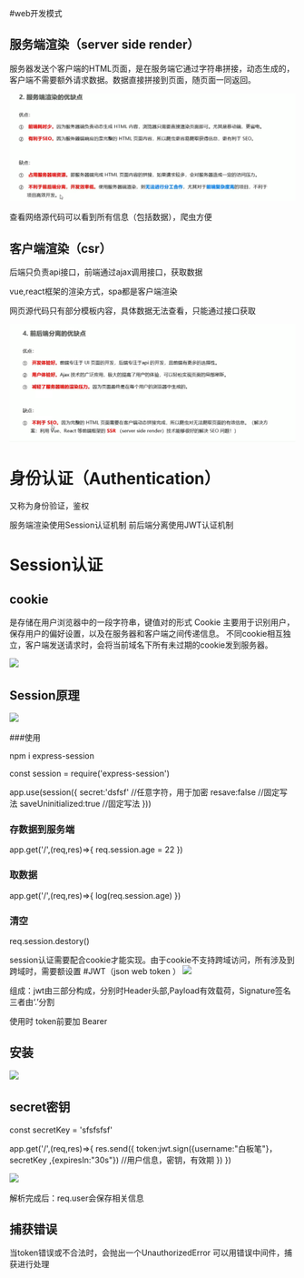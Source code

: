 #web开发模式

## 服务端渲染（server side render）

服务器发送个客户端的HTML页面，是在服务端它通过字符串拼接，动态生成的，客户端不需要额外请求数据。数据直接拼接到页面，随页面一同返回。

![](.\images\img\Snipaste_2024-04-16_19-59-00.png)

查看网络源代码可以看到所有信息（包括数据），爬虫方便

## 客户端渲染（csr）

后端只负责api接口，前端通过ajax调用接口，获取数据

vue,react框架的渲染方式，spa都是客户端渲染



网页源代码只有部分模板内容，具体数据无法查看，只能通过接口获取

![](.\images\img\Snipaste_2024-04-16_20-00-37.png)

# 身份认证（Authentication）

又称为身份验证，鉴权

服务端渲染使用Session认证机制
前后端分离使用JWT认证机制

# Session认证

## cookie
是存储在用户浏览器中的一段字符串，键值对的形式
Cookie 主要用于识别用户，保存用户的偏好设置，以及在服务器和客户端之间传递信息。
不同cookie相互独立，客户端发送请求时，会将当前域名下所有未过期的cookie发到服务器。

![](E:\桌面文件\笔记\前端笔记\images\img\Snipaste_2024-04-16_20-42-31.png)

## Session原理

![](E:\桌面文件\笔记\前端笔记\images\img\Snipaste_2024-04-16_20-54-31.png)

###使用

npm i express-session

const session = require('express-session')

app.use(session({
	secret:'dsfsf'    //任意字符，用于加密
	resave:false    //固定写法
	saveUninitialized:true   //固定写法
}))

### 存数据到服务端
app.get('/',(req,res)=>{
	req.session.age = 22
})

### 取数据

 app.get('/',(req,res)=>{
	log(req.session.age) 
})

### 清空
req.session.destory()


session认证需要配合cookie才能实现。由于cookie不支持跨域访问，所有涉及到跨域时，需要额设置
#JWT（json web token ）
![](E:\桌面文件\笔记\前端笔记\images\img\Snipaste_2024-04-16_21-51-43.png)

组成：jwt由三部分构成，分别时Header头部,Payload有效载荷，Signature签名
三者由‘.’分割

使用时  token前要加   Bearer

## 安装
![](E:\桌面文件\笔记\前端笔记\images\img\Snipaste_2024-04-16_22-03-33.png)

## secret密钥

const secretKey = 'sfsfsfsf'

app.get('/',(req,res)=>{
	res.send({
		token:jwt.sign({username:"白板笔"}，secretKey ,{expiresIn:"30s"})   //用户信息，密钥，有效期
	})
})

![](E:\桌面文件\笔记\前端笔记\images\img\Snipaste_2024-04-16_22-23-12.png)

解析完成后：req.user会保存相关信息

## 捕获错误

当token错误或不合法时，会抛出一个UnauthorizedError
可以用错误中间件，捕获进行处理
